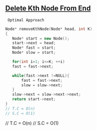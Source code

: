  ## [Delete Kth Node From End](https://www.codingninjas.com/codestudio/problems/delete-kth-node-from-end_8230725?challengeSlug=striver-sde-challenge&leftPanelTab=1)

``` Optimal Approach```
```cpp
Node* removeKthNode(Node* head, int K)
{
   Node* start = new Node();
   start->next = head;
   Node* fast = start;
   Node* slow = start;

   for(int i=1; i<=K; ++i) 
   fast = fast->next;

   while(fast->next !=NULL){
       fast = fast->next;
       slow = slow->next;
   }
   slow->next = slow->next->next;
   return start->next;
}
// T.C = O(n)
// S.C = O(1)
``` 
// T.C = O(n)
// S.C = O(1)
```
